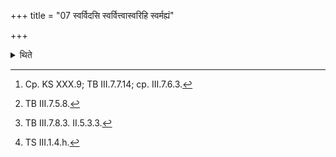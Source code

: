 +++
title = "07 स्वर्विदसि स्वर्वित्त्वास्वरिहि स्वर्मह्यं"

+++

<details><summary>थिते</summary>

7. Svarvidasi svar vittvā...[^1], lokavidasi lokaṁ vittvā[^2] gātuvidasi gātuṁ vittvā...[^3] na vā u etan mriyase...[^4]  āśānāṁ tvāśpālebhyah...[^5] this one, viśvā āśā madhunā saṁsr̥jāmi...,[^6] having uttered (these verses) the sacrificer turns away his face. The Adhvaryu mutters nānā prāṇo yajamānasya...[^7]  


[^1-3]: MS. I.2.15.  

[^4]: Cp. KS XXX.9; TB III.7.7.14; cp. III.7.6.3.   

[^5]: TB III.7.5.8.  

[^6]: TB III.7.8.3. II.5.3.3.  

[^7]: TS III.1.4.h.
</details>

